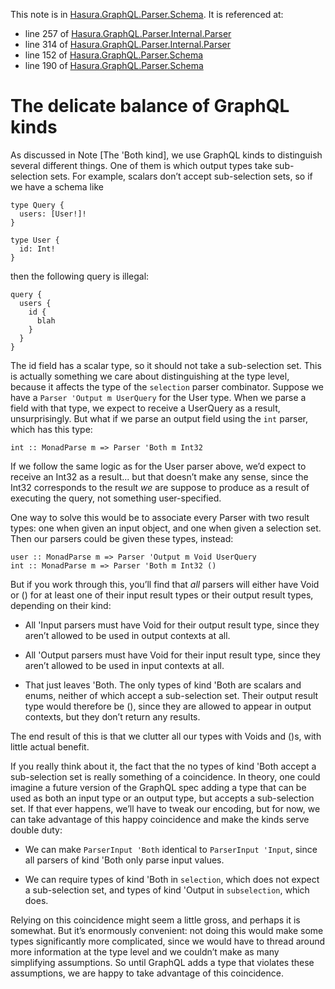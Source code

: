 This note is in [Hasura.GraphQL.Parser.Schema](https://github.com/hasura/graphql-engine/blob/master/server/src-lib/Hasura/GraphQL/Parser/Schema.hs#L201).
It is referenced at:
  - line 257 of [Hasura.GraphQL.Parser.Internal.Parser](https://github.com/hasura/graphql-engine/blob/master/server/src-lib/Hasura/GraphQL/Parser/Internal/Parser.hs#L257)
  - line 314 of [Hasura.GraphQL.Parser.Internal.Parser](https://github.com/hasura/graphql-engine/blob/master/server/src-lib/Hasura/GraphQL/Parser/Internal/Parser.hs#L314)
  - line 152 of [Hasura.GraphQL.Parser.Schema](https://github.com/hasura/graphql-engine/blob/master/server/src-lib/Hasura/GraphQL/Parser/Schema.hs#L152)
  - line 190 of [Hasura.GraphQL.Parser.Schema](https://github.com/hasura/graphql-engine/blob/master/server/src-lib/Hasura/GraphQL/Parser/Schema.hs#L190)

# The delicate balance of GraphQL kinds

As discussed in Note [The 'Both kind], we use GraphQL kinds to distinguish
several different things. One of them is which output types take sub-selection
sets. For example, scalars don’t accept sub-selection sets, so if we have a
schema like

    type Query {
      users: [User!]!
    }

    type User {
      id: Int!
    }

then the following query is illegal:

    query {
      users {
        id {
          blah
        }
      }
    }

The id field has a scalar type, so it should not take a sub-selection set. This
is actually something we care about distinguishing at the type level, because it
affects the type of the `selection` parser combinator. Suppose we have a
`Parser 'Output m UserQuery` for the User type. When we parse a field with that
type, we expect to receive a UserQuery as a result, unsurprisingly. But what if
we parse an output field using the `int` parser, which has this type:

    int :: MonadParse m => Parser 'Both m Int32

If we follow the same logic as for the User parser above, we’d expect to receive
an Int32 as a result... but that doesn’t make any sense, since the Int32
corresponds to the result *we* are suppose to produce as a result of executing
the query, not something user-specified.

One way to solve this would be to associate every Parser with two result types:
one when given an input object, and one when given a selection set. Then our
parsers could be given these types, instead:

    user :: MonadParse m => Parser 'Output m Void UserQuery
    int :: MonadParse m => Parser 'Both m Int32 ()

But if you work through this, you’ll find that *all* parsers will either have
Void or () for at least one of their input result types or their output result
types, depending on their kind:

  * All 'Input parsers must have Void for their output result type, since they
    aren’t allowed to be used in output contexts at all.

  * All 'Output parsers must have Void for their input result type, since they
    aren’t allowed to be used in input contexts at all.

  * That just leaves 'Both. The only types of kind 'Both are scalars and enums,
    neither of which accept a sub-selection set. Their output result type would
    therefore be (), since they are allowed to appear in output contexts, but
    they don’t return any results.

The end result of this is that we clutter all our types with Voids and ()s, with
little actual benefit.

If you really think about it, the fact that the no types of kind 'Both accept a
sub-selection set is really something of a coincidence. In theory, one could
imagine a future version of the GraphQL spec adding a type that can be used as
both an input type or an output type, but accepts a sub-selection set. If that
ever happens, we’ll have to tweak our encoding, but for now, we can take
advantage of this happy coincidence and make the kinds serve double duty:

  * We can make `ParserInput 'Both` identical to `ParserInput 'Input`, since
    all parsers of kind 'Both only parse input values.

  * We can require types of kind 'Both in `selection`, which does not expect a
    sub-selection set, and types of kind 'Output in `subselection`, which does.

Relying on this coincidence might seem a little gross, and perhaps it is
somewhat. But it’s enormously convenient: not doing this would make some types
significantly more complicated, since we would have to thread around more
information at the type level and we couldn’t make as many simplifying
assumptions. So until GraphQL adds a type that violates these assumptions, we
are happy to take advantage of this coincidence.

